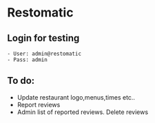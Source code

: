 # Restomatic

## Login for testing
    - User: admin@restomatic
    - Pass: admin

## To do:
- Update restaurant logo,menus,times etc..
- Report reviews
- Admin list of reported reviews. Delete reviews 